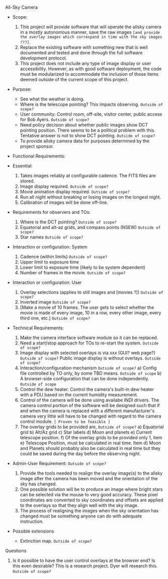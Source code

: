 All-Sky Camera

* Scope:
    1. This project will provide software that will operate the allsky camera in a mostly autonomous manner, save the
       raw images `[and provide the overlay images which correspond in time with the sky images ???]`.
    2. Replace the existing software with something new that is well documented and tested and done through the full software development protocol.
    3. This project does not include any type of image display or user accessibility. However, as with good software deployment, the code must be modularized to accommodate the inclusion of those items deemed outside of the current scope of this project. 

* Purpose:
  - See what the weather is doing.
  - Where is the telescope pointing?  This impacts observing. `Outside of scope?`
  - User community: Control room, off-site, visitor center, public access for Bob Ayers.  `Outside of scope?`
  - Need policy decision about whether public images show DCT pointing position. 
      There seems to be a political problem with this.  Tentative answer is not to show DCT pointing.  `Outside of scope?`
  - To provide allsky camera data for purposes determined by the project sponsor.

* Functional Requirements:
 * Essential:
    1. Takes images reliably at configurable cadence.  The FITS files are stored.
    2. Image display required.  `Outside of scope?`
    3. Movie animation display required. `Outside of scope?`
    4. Run all night without breaking or losing images on the longest night.
    5. Calibration of images will be done off-line.
  * Requirements for observers and TOs:  
    1. Where is the DCT pointing? `Outside of scope?`
    2. Equatorial and alt-az grids, and compass points (NSEW) `Outside of scope?`
    3. Star names `Outside of scope?`
  * Interaction or configuration: System
    1. Cadence (within limits)  `Outside of scope?`
    2. Upper limit to exposure time 
    3. Lower limit to exposure time (likely to be system dependent)
    4. Number of frames in the movie.  `Outside of scope?`
  * Interaction or configuration: User
    1. Overlay selections (applies to still images and [movies ?])  `Outside of scope?`
    2. Inverted image  `Outside of scope?`
    3. [Make a movie of 10 frames.  The user gets to select whether the movie is
        made of every image, 10 in a row, every other image, every third one, etc.] `Outside of scope?`
  
* Technical Requirements:
  1. Make the camera interface software module so it can be replaced.
  2. Need a start/stop approach for TOs to re-start the system.  `Outside of scope?`
  3. Image display with selected overlays is via xxx (GUI? web page?)  `Outside of scope?`
    Public image display is without overlays. `Outside of scope?`
  4. Interaction/configuration mechanism  `Outside of scope?`
    a) Config file controlled by TO only, by some TBD means.  `Outside of scope`
    b) A browser-side configuration that can be done independently.  `Outside of scope`
  5. Control the dew heater. Control the camera's built-in dew heater with a PDU
     based on the current humidity measurement.
  6. Control of the camera will be done using availabe INDI drivers. The camera control
     portion of the software will be designed such that if and when the camera is replaced
     with a different manufacturer's camera very little will have to be changed with regard
     to the camera control module.  `[ Proven to be feasible ]`
  7. The overlay grids to be provided are,  `Outside of scope?`
     a) Equatorial grid
     b) Alt/Az grid
     c) Star labels
     d) Moon and planets
     e) Current telescope position.
     f) Of the overlay grids to be provided only 1, item e) Telescope Position, must be 
        calculated in real time. Item d) Moon and Planets should probably also be calculated
        in real time but they could be saved during the day before the observing night.
    
* Admin-User Requirement:  `Outside of scope?`
  1. Provide the tools needed to realign the overlay image(s) to the allsky image after
     the camera has been moved and the orientation of the sky has changed.
  2. One possible solution will be to produce an image where bright stars
      can be selected via the mouse to very good accuracy. These pixel coordinates are
      converted to sky coordinates and offsets are applied to the overlays so that they
      align well with the sky image. 
  3. The process of realigning the images when the sky orientation has changed must be
     something anyone can do with adequate instruction.
            
* Possible extensions
  - Extinction map.   `Outside of scope?`
  
Questions
1. Is it possible to have the user control overlays at the browser end?  Is this even
   desirable?  This is a research project.  Dyer will research this. `Outside of scope?`
   


